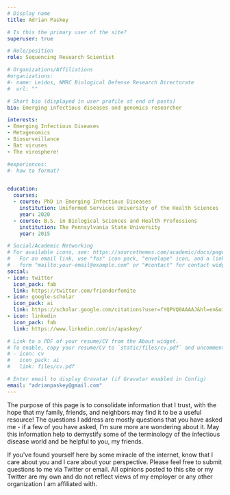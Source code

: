```yaml
---
# Display name
title: Adrian Paskey

# Is this the primary user of the site?
superuser: true

# Role/position
role: Sequencing Research Scientist

# Organizations/Affiliations
#organizations:
#- name: Leidos, NMRC Biological Defense Research Directorate
#  url: ""

# Short bio (displayed in user profile at end of posts)
bio: Emerging infectious diseases and genomics researcher

interests:
- Emerging Infectious Diseases
- Metagenomics
- Biosurveillance
- Bat viruses
- The virosphere!

#experiences:
#- how to format?


education:
  courses:
  - course: PhD in Emerging Infectious Diseases
    institution: Uniformed Services University of the Health Sciences
    year: 2020
  - course: B.S. in Biological Sciences and Health Professions
    institution: The Pennsylvania State University
    year: 2015

# Social/Academic Networking
# For available icons, see: https://sourcethemes.com/academic/docs/page-builder/#icons
#   For an email link, use "fas" icon pack, "envelope" icon, and a link in the
#   form "mailto:your-email@example.com" or "#contact" for contact widget.
social:
- icon: twitter
  icon_pack: fab
  link: https://twitter.com/friendorfomite
- icon: google-scholar
  icon_pack: ai
  link: https://scholar.google.com/citations?user=fYQPVQ0AAAAJ&hl=en&oi=ao 
- icon: linkedin
  icon_pack: fab
  link: https://www.linkedin.com/in/apaskey/

# Link to a PDF of your resume/CV from the About widget.
# To enable, copy your resume/CV to `static/files/cv.pdf` and uncomment the lines below.
# - icon: cv
#   icon_pack: ai
#   link: files/cv.pdf

# Enter email to display Gravatar (if Gravatar enabled in Config)
email: "adrianpaskey@gmail.com"
---
```


The purpose of this page is to consolidate information that I trust, with the hope that my family, friends, and neighbors may find it to be a useful resource! The questions I address are mostly questions that you have asked me - if a few of you have asked, I'm sure more are wondering about it. May this information help to demystify some of the terminology of the infectious disease world and be helpful to you, my friends. 

If you've found yourself here by some miracle of the internet, know that I care about you and I care about your perspective. Please feel free to submit questions to me via Twitter or email. All opinions posted to this site or my Twitter are my own and do not reflect views of my employer or any other organization I am affiliated with.
